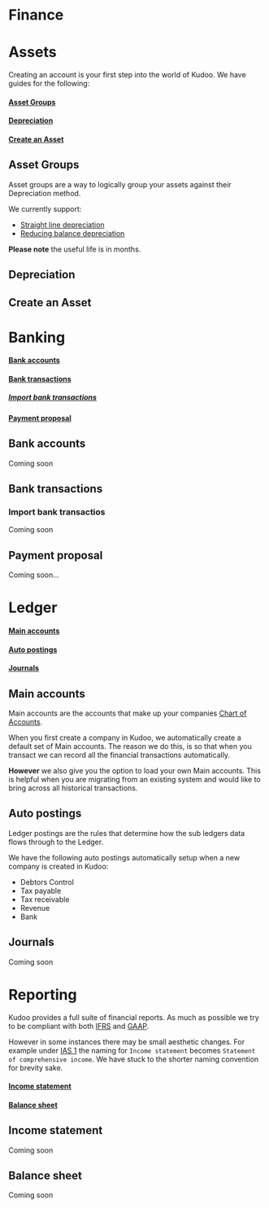 # Finance

# Assets
Creating an account is your first step into the world of Kudoo. We have guides for the following:

#### [Asset Groups](#asset_groups)
#### [Depreciation](#depreciation)
#### [Create an Asset](#create_asset)

## <a name="asset_groups"></a> Asset Groups
Asset groups are a way to logically group your assets against their Depreciation method.

We currently support:
* [Straight line depreciation](https://www.accountingtools.com/articles/2017/5/15/straight-line-depreciation)
* [Reducing balance depreciation](https://debitoor.com/dictionary/reducing-balance-depreciation)

**Please note** the useful life is in months.

## <a name="Depreciation"></a> Depreciation

## <a name="create_asset"></a> Create an Asset

# Banking

#### [Bank accounts](#bank_accounts)
#### [Bank transactions](#bank_trans)
##### [Import bank transactions](import_bank_trans)
#### [Payment proposal](#payment_proposal)

## <a name="bank_accounts"></a> Bank accounts
Coming soon

## <a name="bank_trans"></a> Bank transactions

### <a name="import_bank_trans"></a> Import bank transactios
Coming soon

## <a name="payment_proposal"></a> Payment proposal
Coming soon...

# Ledger

#### [Main accounts](#main_accounts)
#### [Auto postings](#ledger_postings)
#### [Journals](#journals)

## <a name="main_accounts"></a> Main accounts
Main accounts are the accounts that make up your companies [Chart of Accounts](https://www.accountingtools.com/articles/2017/5/14/the-chart-of-accounts). 

When you first create a company in Kudoo, we automatically create a default set of Main accounts. The reason we do this, is so that when you transact we can record all the financial transactions automatically.

**However** we also give you the option to load your own Main accounts. This is helpful when you are migrating from an existing system and would like to bring across all historical transactions. 

## <a name="ledger_postings"></a> Auto postings
Ledger postings are the rules that determine how the sub ledgers data flows through to the Ledger. 

We have the following auto postings automatically setup when a new company is created in Kudoo:
* Debtors Control
* Tax payable
* Tax receivable
* Revenue
* Bank

## <a name="journals"></a> Journals
Coming soon

# Reporting

Kudoo provides a full suite of financial reports. As much as possible we try to be compliant with both [IFRS](https://en.wikipedia.org/wiki/International_Financial_Reporting_Standards) and [GAAP](https://en.wikipedia.org/wiki/GAAP).

However in some instances there may be small aesthetic changes. For example under [IAS 1](https://en.wikipedia.org/wiki/IAS_1) the naming for `Income statement` becomes `Statement of comprehensive income`. We have stuck to the shorter naming convention for brevity sake.

#### [Income statement](#income_statement)
#### [Balance sheet](#balance_sheet)

## <a name="income_statement"></a> Income statement
Coming soon

## <a name="balance_sheet"></a> Balance sheet
Coming soon